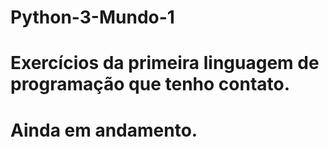 # Python-3-Mundo-1

# Exercícios da primeira linguagem de programação que tenho contato. 
# Ainda em andamento.
